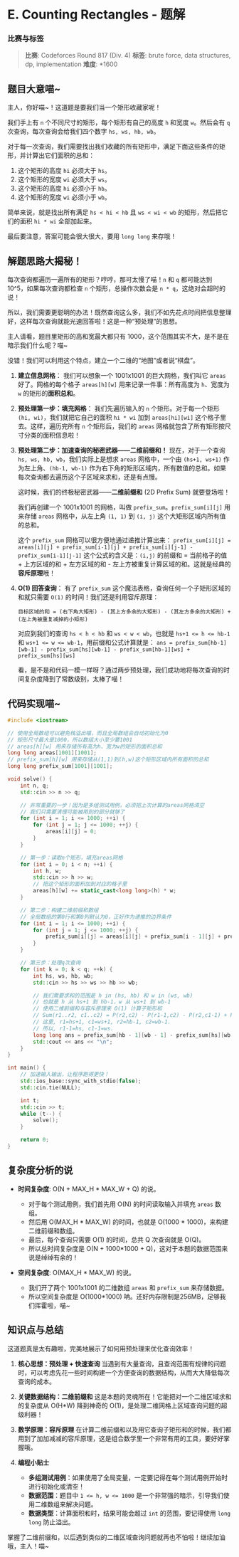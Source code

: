 # E. Counting Rectangles - 题解

### 比赛与标签
> **比赛**: Codeforces Round 817 (Div. 4)
> **标签**: brute force, data structures, dp, implementation
> **难度**: *1600

## 题目大意喵~
主人，你好喵~！这道题是要我们当一个矩形收藏家呢！

我们手上有 `n` 个不同尺寸的矩形，每个矩形有自己的高度 `h` 和宽度 `w`。然后会有 `q` 次查询，每次查询会给我们四个数字 `hs, ws, hb, wb`。

对于每一次查询，我们需要找出我们收藏的所有矩形中，满足下面这些条件的矩形，并计算出它们面积的总和：
1.  这个矩形的高度 `hi` 必须大于 `hs`。
2.  这个矩形的宽度 `wi` 必须大于 `ws`。
3.  这个矩形的高度 `hi` 必须小于 `hb`。
4.  这个矩形的宽度 `wi` 必须小于 `wb`。

简单来说，就是找出所有满足 `hs < hi < hb` 且 `ws < wi < wb` 的矩形，然后把它们的面积 `hi * wi` 全部加起来。

最后要注意，答案可能会很大很大，要用 `long long` 来存哦！

## 解题思路大揭秘！
每次查询都遍历一遍所有的矩形？哼哼，那可太慢了喵！`n` 和 `q` 都可能达到 10^5，如果每次查询都检查 `n` 个矩形，总操作次数会是 `n * q`，这绝对会超时的说！

所以，我们需要更聪明的办法！既然查询这么多，我们不如先花点时间把信息整理好，这样每次查询就能光速回答啦！这是一种“预处理”的思想。

主人请看，题目里矩形的高和宽最大都只有 1000，这个范围其实不大，是不是在暗示我们什么呢？喵~

没错！我们可以利用这个特点，建立一个二维的“地图”或者说“棋盘”。

1.  **建立信息网格**：
    我们可以想象一个 1001x1001 的巨大网格，我们叫它 `areas` 好了。网格的每个格子 `areas[h][w]` 用来记录一件事：所有高度为 `h`、宽度为 `w` 的矩形的**面积总和**。

2.  **预处理第一步：填充网格**：
    我们先遍历输入的 `n` 个矩形。对于每一个矩形 `(hi, wi)`，我们就把它自己的面积 `hi * wi` 加到 `areas[hi][wi]` 这个格子里去。这样，遍历完所有 `n` 个矩形后，我们的 `areas` 网格就包含了所有矩形按尺寸分类的面积信息啦！

3.  **预处理第二步：加速查询的秘密武器——二维前缀和！**
    现在，对于一个查询 `hs, ws, hb, wb`，我们实际上是想求 `areas` 网格中，一个由 `(hs+1, ws+1)` 作为左上角、`(hb-1, wb-1)` 作为右下角的矩形区域内，所有数值的总和。如果每次查询都去遍历这个子区域来求和，还是有点慢。

    这时候，我们的终极秘密武器——**二维前缀和** (2D Prefix Sum) 就要登场啦！

    我们再创建一个 1001x1001 的网格，叫做 `prefix_sum`。`prefix_sum[i][j]` 用来存储 `areas` 网格中，从左上角 `(1, 1)` 到 `(i, j)` 这个大矩形区域内所有值的总和。

    这个 `prefix_sum` 网格可以很方便地通过递推计算出来：
    `prefix_sum[i][j] = areas[i][j] + prefix_sum[i-1][j] + prefix_sum[i][j-1] - prefix_sum[i-1][j-1]`
    这个公式的含义是：`(i,j)` 的前缀和 = 当前格子的值 + 上方区域的和 + 左方区域的和 - 左上方被重复计算区域的和。这就是经典的**容斥原理**哦！

4.  **O(1) 回答查询**：
    有了 `prefix_sum` 这个魔法表格，查询任何一个子矩形区域的和就只需要 `O(1)` 的时间！我们还是利用容斥原理：
    
    `目标区域的和 = (右下角大矩形) - (其上方多余的大矩形) - (其左方多余的大矩形) + (左上角被重复减掉的小矩形)`

    对应到我们的查询 `hs < h < hb` 和 `ws < w < wb`，也就是 `hs+1 <= h <= hb-1` 和 `ws+1 <= w <= wb-1`，用前缀和公式计算就是：
    `ans = prefix_sum[hb-1][wb-1] - prefix_sum[hs][wb-1] - prefix_sum[hb-1][ws] + prefix_sum[hs][ws]`

    看，是不是和代码一模一样呀？通过两步预处理，我们成功地将每次查询的时间复杂度降到了常数级别，太棒了喵！

## 代码实现喵~
```cpp
#include <iostream>

// 使用全局数组可以避免栈溢出喵，而且全局数组会自动初始化为0
// 矩形尺寸最大是1000，所以数组大小至少要1001
// areas[h][w] 用来存储所有高为h、宽为w的矩形的面积总和
long long areas[1001][1001];
// prefix_sum[h][w] 用来存储从(1,1)到(h,w)这个矩形区域内所有面积的总和
long long prefix_sum[1001][1001];

void solve() {
    int n, q;
    std::cin >> n >> q;

    // 非常重要的一步！因为是多组测试用例，必须把上次计算的areas网格清空
    // 我们只需要清理可能被用到的部分就够了
    for (int i = 1; i <= 1000; ++i) {
        for (int j = 1; j <= 1000; ++j) {
            areas[i][j] = 0;
        }
    }

    // 第一步：读取n个矩形，填充areas网格
    for (int i = 0; i < n; ++i) {
        int h, w;
        std::cin >> h >> w;
        // 把这个矩形的面积加到对应的格子里
        areas[h][w] += static_cast<long long>(h) * w;
    }

    // 第二步：构建二维前缀和数组
    // 全局数组的第0行和第0列默认为0，正好作为递推的边界条件
    for (int i = 1; i <= 1000; ++i) {
        for (int j = 1; j <= 1000; ++j) {
            prefix_sum[i][j] = areas[i][j] + prefix_sum[i - 1][j] + prefix_sum[i][j - 1] - prefix_sum[i - 1][j - 1];
        }
    }

    // 第三步：处理q次查询
    for (int k = 0; k < q; ++k) {
        int hs, ws, hb, wb;
        std::cin >> hs >> ws >> hb >> wb;

        // 我们需要求和的范围是 h in (hs, hb) 和 w in (ws, wb)
        // 也就是 h 从 hs+1 到 hb-1，w 从 ws+1 到 wb-1
        // 使用二维前缀和与容斥原理来 O(1) 计算子矩形和
        // Sum(r1..r2, c1..c2) = P(r2,c2) - P(r1-1,c2) - P(r2,c1-1) + P(r1-1,c1-1)
        // 这里, r1=hs+1, c1=ws+1, r2=hb-1, c2=wb-1.
        // 所以, r1-1=hs, c1-1=ws.
        long long ans = prefix_sum[hb - 1][wb - 1] - prefix_sum[hs][wb - 1] - prefix_sum[hb - 1][ws] + prefix_sum[hs][ws];
        std::cout << ans << "\n";
    }
}

int main() {
    // 加速输入输出，让程序跑得更快！
    std::ios_base::sync_with_stdio(false);
    std::cin.tie(NULL);

    int t;
    std::cin >> t;
    while (t--) {
        solve();
    }

    return 0;
}
```

## 复杂度分析的说
- **时间复杂度**: O(N + MAX_H * MAX_W + Q) 的说。
  - 对于每个测试用例，我们首先用 O(N) 的时间读取输入并填充 `areas` 数组。
  - 然后用 O(MAX_H * MAX_W) 的时间，也就是 O(1000 * 1000)，来构建二维前缀和数组。
  - 最后，每个查询只需要 O(1) 的时间，总共 Q 次查询就是 O(Q)。
  - 所以总时间复杂度是 O(N + 1000*1000 + Q)，这对于本题的数据范围来说是绰绰有余的！

- **空间复杂度**: O(MAX_H * MAX_W) 的说。
  - 我们开了两个 1001x1001 的二维数组 `areas` 和 `prefix_sum` 来存储数据。
  - 所以空间复杂度是 O(1000*1000) 呐。还好内存限制是256MB，足够我们挥霍啦，喵~

## 知识点与总结
这道题真是太有趣啦，完美地展示了如何用预处理来优化查询效率！

1.  **核心思想：预处理 + 快速查询**
    当遇到有大量查询，且查询范围有规律的问题时，可以考虑先花一些时间构建一个方便查询的数据结构，从而大大降低每次查询的成本。

2.  **关键数据结构：二维前缀和**
    这是本题的灵魂所在！它能把对一个二维区域求和的复杂度从 O(H*W) 降到神奇的 O(1)，是处理二维网格上区域查询问题的超级利器！

3.  **数学原理：容斥原理**
    在计算二维前缀和以及用它查询子矩形和的时候，我们都用到了加加减减的容斥原理，这是组合数学里一个非常有用的工具，要好好掌握哦。

4.  **编程小贴士**
    - **多组测试用例**：如果使用了全局变量，一定要记得在每个测试用例开始时进行初始化或清空！
    - **数据范围**：题目中 `1 <= h, w <= 1000` 是一个非常强的暗示，引导我们使用二维数组来解决问题。
    - **数据类型**：计算面积和时，结果可能会超过 `int` 的范围，要记得使用 `long long` 防止溢出。

掌握了二维前缀和，以后遇到类似的二维区域查询问题就再也不怕啦！继续加油哦，主人！喵~